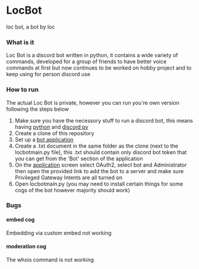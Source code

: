 # LocBot
loc bot, a bot by loc

### What is it
Loc Bot is a discord bot written in python, it contains a wide variety of commands, developed for a group of friends to have better voice commands at first but now continues to be worked on hobby project and to keep using for person discord use

### How to run
The actual Loc Bot is private, however you can run you're own version following the steps below
1. Make sure you have the necessory stuff to run a discord bot, this means having [python](https://www.python.org/) and [discord py](https://discordpy.readthedocs.io/en/latest/intro.html)
2. Create a clone of this repository
3. Set up a [bot application](https://discord.com/developers/applications)
4. Create a .txt document in the same folder as the clone (next to the locbotmain.py file), this .txt should contain only discord bot token that you can get from the 'Bot' section of the application
5. On the [application](https://discord.com/developers/applications) screen select OAuth2, select bot and Administrator then open the provided link to add the bot to a server and make sure Privileged Gateway Intents are all turned on
6. Open locbotmain.py (you may need to install certain things for some cogs of the bot however majority should work)


### Bugs
#### embed cog
Embedding via custom embed not working
#### moderation cog
The whois command is not working
